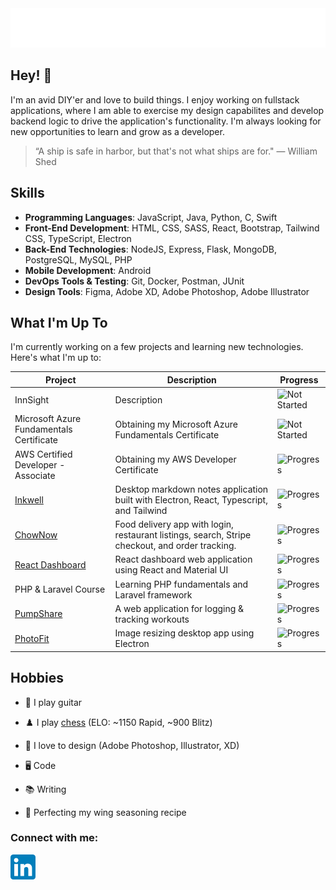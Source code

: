 <div align="center">
  <img src="git_headerGradient.svg"/>
</div>

## Hey! 👋

I'm an avid DIY'er and love to build things. I enjoy working on fullstack applications, where I am able to exercise my design capabilites and develop backend logic to drive the application's functionality. I'm always looking for new opportunities to learn and grow as a developer.

> “A ship is safe in harbor, but that's not what ships are for." — William Shed

## Skills

- **Programming Languages**: JavaScript, Java, Python, C, Swift
- **Front-End Development**: HTML, CSS, SASS, React, Bootstrap, Tailwind CSS, TypeScript, Electron
- **Back-End Technologies**: NodeJS, Express, Flask, MongoDB, PostgreSQL, MySQL, PHP
- **Mobile Development**: Android
- **DevOps Tools & Testing**: Git, Docker, Postman, JUnit
- **Design Tools**: Figma, Adobe XD, Adobe Photoshop, Adobe Illustrator

## What I'm Up To

I'm currently working on a few projects and learning new technologies. Here's what I'm up to:

| Project                                                          | Description                                                                                     | Progress                                                                |
| ---------------------------------------------------------------- | ----------------------------------------------------------------------------------------------- | ----------------------------------------------------------------------- |
| InnSight                                                         | Description                                                                                     | ![Not Started](https://img.shields.io/badge/not%20started-5A5A5A)       |
| Microsoft Azure Fundamentals Certificate                         | Obtaining my Microsoft Azure Fundamentals Certificate                                           | ![Not Started](https://img.shields.io/badge/not%20started-5A5A5A)       |
| AWS Certified Developer - Associate                              | Obtaining my AWS Developer Certificate                                                          | ![Progress](https://progress-bar.dev/6/?scale=100&width=150&suffix=%)   |
| [Inkwell](https://github.com/fredschuck/inkwell)                 | Desktop markdown notes application built with Electron, React, Typescript, and Tailwind         | ![Progress](https://progress-bar.dev/15/?scale=100&width=150&suffix=%)  |
| [ChowNow](https://github.com/fredschuck/ChowNow)                 | Food delivery app with login, restaurant listings, search, Stripe checkout, and order tracking. | ![Progress](https://progress-bar.dev/23/?scale=100&width=150&suffix=%)  |
| [React Dashboard](https://github.com/fredschuck/react-dashboard) | React dashboard web application using React and Material UI                                     | ![Progress](https://progress-bar.dev/34/?scale=100&width=150&suffix=%)  |
| PHP & Laravel Course                                             | Learning PHP fundamentals and Laravel framework                                                 | ![Progress](https://progress-bar.dev/40/?scale=100&width=150&suffix=%)  |
| [PumpShare](https://github.com/lukesnc/pumpshare)                | A web application for logging & tracking workouts                                               | ![Progress](https://progress-bar.dev/100/?scale=100&width=150&suffix=%) |
| [PhotoFit](https://github.com/fredschuck/image-resizer)          | Image resizing desktop app using Electron                                                       | ![Progress](https://progress-bar.dev/100/?scale=100&width=150&suffix=%) |

<!-- | [Sakura Market](https://github.com/fredschuck/sakura-market)     | An eCommerce web application                                                                    | ![Progress](https://progress-bar.dev/100/?scale=100&width=150&suffix=%) | -->

<!-- https://learn.cloudlee.io/ for foundations Azure Cert? -->

## Hobbies

- 🎸 I play guitar

- ♟️ I play [chess](https://www.chess.com/member/fredschuck) (ELO: ~1150 Rapid, ~900 Blitz)

- 🎨 I love to design (Adobe Photoshop, Illustrator, XD)

- 🖥️ Code

- 📚 Writing

- 🍗 Perfecting my wing seasoning recipe

<h3 align="left">Connect with me:</h3>
<p align="left">
<a href="https://linkedin.com/in/fredschuck" target="blank">
 <img src="LinkedIn_icon.svg" width="40"/>
 </a>
</p>

<!-- <div align="center">
  <br><br>
  <img src="honest-work.jpg" width="40%" />
</div> -->
